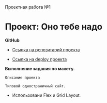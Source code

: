 Проектная работа №1

# Проект: Оно тебе надо

**GitHub**

* [Ссылка на репозитарий проекта](https://ilya-120.github.io/ono-tebe-nado.git)

* [Ссылка на deploy проекта](https://ilya-120.github.io/ono-tebe-nado/)


**Выполнение задания по макету.**

    Описание проекта

    Типовой одностраничный сайт. 
    
* Использовани Flex и Grid Layout.
